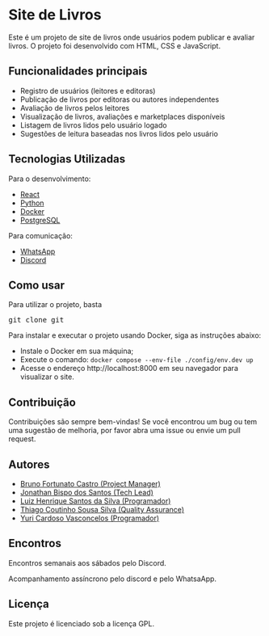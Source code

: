 <h1>Site de Livros</h1>
<p>Este é um projeto de site de livros onde usuários podem publicar e avaliar livros. O projeto foi desenvolvido com HTML, CSS e JavaScript.</p>

<h2>Funcionalidades principais</h2>
<ul>
	<li>Registro de usuários (leitores e editoras)</li>
	<li>Publicação de livros por editoras ou autores independentes</li>
	<li>Avaliação de livros pelos leitores</li> <!-- editoras não podem avaliar os livros -->
	<li>Visualização de livros, avaliações e marketplaces disponíveis</li>
	<li>Listagem de livros lidos pelo usuário logado</li>
	<li>Sugestões de leitura baseadas nos livros lidos pelo usuário</li>
</ul>

<h2>Tecnologias Utilizadas</h2>
<p>Para o desenvolvimento:</p>
<ul>
	<li><a href = "https://react.dev/">React</a></li>
	<li><a href = "">Python</a></li>
	<li><a href = "https://www.docker.com/">Docker</a></li>
	<li><a href = "https://www.postgresql.org/">PostgreSQL</a></li>
</ul>

<p>Para comunicação:</p>
<ul>
	<li> <a href = "https://chat.whatsapp.com/BZP7fZ4mvKDJmaSvQoYU9t">WhatsApp</a></li>
	<li> <a href = "https://discord.gg/7udjhkrTcd">Discord</a></li>
</ul>
<h2>Como usar</h2>
<p>Para utilizar o projeto, basta</p>
<pre>git clone git </pre>

<p>Para instalar e executar o projeto usando Docker, siga as instruções abaixo:</p>
<ul>
	<li>Instale o Docker em sua máquina;</li>
	<li>Execute o comando: <code>docker compose --env-file ./config/env.dev up</code></li>
	<li>Acesse o endereço http://localhost:8000 em seu navegador para visualizar o site.</li>
</ul>

<h2>Contribuição</h2>
<p>Contribuições são sempre bem-vindas! Se você encontrou um bug ou tem uma sugestão de melhoria, por favor abra uma issue ou envie um pull request.</p>

<h2>Autores</h2>
<!-- <p>Este projeto foi desenvolvido por:</p> -->
<ul>
	<li><a href = "">Bruno Fortunato Castro (Project Manager)</a></li>
	<li><a href = "">Jonathan Bispo dos Santos (Tech Lead)</a></li>
	<li><a href = "">Luiz Henrique Santos da Silva (Programador)</a></li>
	<li><a href = "https://github.com/CoutinhoThiago" target="_blank"> Thiago Coutinho Sousa Silva (Quality Assurance) </a></li>
	<li><a href = "">Yuri Cardoso Vasconcelos (Programador)</a></li>
</ul>

<h2>Encontros</h2>
<p>Encontros semanais aos sábados pelo Discord.</p>
<p>Acompanhamento assíncrono pelo discord e pelo WhatsaApp.</p>

<h2>Licença</h2>
<p>Este projeto é licenciado sob a licença GPL.</p>

